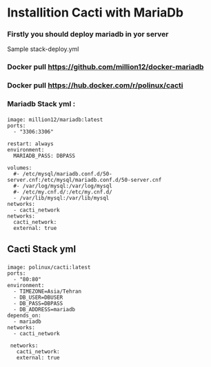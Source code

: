 # Installition Cacti with MariaDb
### Firstly you should deploy mariadb in yor server 
Sample stack-deploy.yml
### Docker pull https://github.com/million12/docker-mariadb
### Docker pull https://hub.docker.com/r/polinux/cacti

### Mariadb Stack yml :

#### 
    image: million12/mariadb:latest
    ports:
      - "3306:3306"

    restart: always
    environment:
      MARIADB_PASS: DBPASS

    volumes:
      #- /etc/mysql/mariadb.conf.d/50-server.cnf:/etc/mysql/mariadb.conf.d/50-server.cnf
      #- /var/log/mysql:/var/log/mysql
      #- /etc/my.cnf.d/:/etc/my.cnf.d/
      - /var/lib/mysql:/var/lib/mysql
    networks:
      - cacti_network
    networks:
      cacti_network:
      external: true


## Cacti Stack yml

###

    image: polinux/cacti:latest
    ports:
      - "80:80"
    environment:
      - TIMEZONE=Asia/Tehran
      - DB_USER=DBUSER
      - DB_PASS=DBPASS
      - DB_ADDRESS=mariadb
    depends_on:
      - mariadb
    networks:
      - cacti_network

     networks:
       cacti_network:
       external: true
